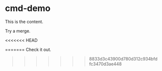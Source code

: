 # cmd-demo


This is the content.

Try a merge.

<<<<<<< HEAD

=======
Check it out.
>>>>>>> 8833d3c43900d780d312c934bfdfc3470d3ae448


